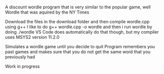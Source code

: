 A discount wordle program that is very similar to the popular game, well Wordle that was aquired by the NY Times

Download the files in the download folder and then compile wordle.cpp using g++
I like to do g++ wordle.cpp -o wordle and then i run wordle by doing ./wordle
VS Code does automatically do that though, but my compiler uses MSYS2 version 11.2.0

Simulates a wordle game until you decide to quit
Program remembers you past games and makes sure that you do not get the same word that you previously had

Work in progress
